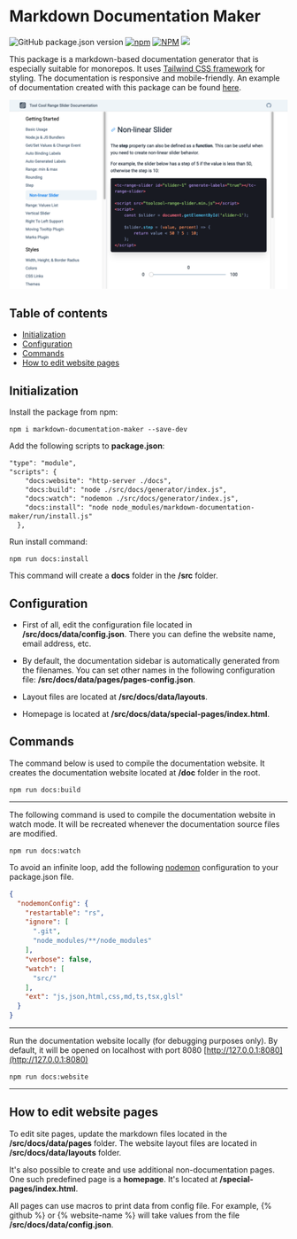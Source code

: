 # Markdown Documentation Maker

![GitHub package.json version](https://img.shields.io/github/package-json/v/mzusin/markdown-documentation-maker)
[![npm](https://img.shields.io/npm/dw/markdown-documentation-maker)](https://www.npmjs.com/package/markdown-documentation-maker)
[![NPM](https://img.shields.io/badge/npm-md_documentation_maker-brightgreen)](https://www.npmjs.com/package/markdown-documentation-maker)
[![](https://data.jsdelivr.com/v1/package/npm/markdown-documentation-maker/badge)](https://www.jsdelivr.com/package/npm/markdown-documentation-maker)

This package is a markdown-based documentation generator that is especially suitable for monorepos. It uses [Tailwind CSS framework](https://tailwindcss.com/) for styling. The documentation is responsive and mobile-friendly. An example of documentation created with this package can be found [here](https://toolcool-range-slider.mzsoft.org/).

![An example of documentation](https://github.com/mzusin/markdown-documentation-maker/blob/main/img/preview-1.png?raw=true)

## Table of contents
- [Initialization](#initialization)
- [Configuration](#configuration)
- [Commands](#commands)
- [How to edit website pages](#how-to-edit-website-pages)

## Initialization

Install the package from npm:

```
npm i markdown-documentation-maker --save-dev
```

Add the following scripts to **package.json**:

```shell
"type": "module",
"scripts": {
    "docs:website": "http-server ./docs",
    "docs:build": "node ./src/docs/generator/index.js",
    "docs:watch": "nodemon ./src/docs/generator/index.js",
    "docs:install": "node node_modules/markdown-documentation-maker/run/install.js"
  },
```

Run install command:

```shell
npm run docs:install
```

This command will create a **docs** folder in the **/src** folder.

## Configuration

- First of all, edit the configuration file located in **/src/docs/data/config.json**. There you can define the website name, email address, etc.

- By default, the documentation sidebar is automatically generated from the filenames. You can set other names in the following configuration file: **/src/docs/data/pages/pages-config.json**.

- Layout files are located at **/src/docs/data/layouts**.

- Homepage is located at **/src/docs/data/special-pages/index.html**.

## Commands

The command below is used to compile the documentation website. It creates the  documentation website located at **/doc** folder in the root.

```shell
npm run docs:build
```

---------------------------------------------

The following command is used to compile the documentation website in watch mode. It will be recreated whenever the documentation source files are modified.

```shell
npm run docs:watch
```

To avoid an infinite loop, add the following [nodemon](https://github.com/remy/nodemon) configuration to your package.json file.

```json
{
  "nodemonConfig": {
    "restartable": "rs",
    "ignore": [
      ".git",
      "node_modules/**/node_modules"
    ],
    "verbose": false,
    "watch": [
      "src/"
    ],
    "ext": "js,json,html,css,md,ts,tsx,glsl"
  }
}
```

---------------------------------------------

Run the documentation website locally (for debugging purposes only). By default, it will be opened on localhost with port 8080 [http://127.0.0.1:8080](http://127.0.0.1:8080)

```shell
npm run docs:website
```

---------------------------------------------

## How to edit website pages

To edit site pages, update the markdown files located in the **/src/docs/data/pages** folder. The website layout files are located in **/src/docs/data/layouts** folder.

It's also possible to create and use additional non-documentation pages. One such predefined page is a **homepage**. It's located at **/special-pages/index.html**.

All pages can use macros to print data from config file. For example, {% github %} or {% website-name %} will take values from the file **/src/docs/data/config.json**.